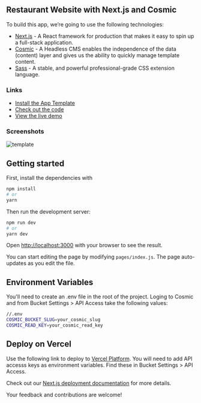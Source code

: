 ## Restaurant Website with Next.js and Cosmic

To build this app, we’re going to use the following technologies:

- [Next.js](https://nextjs.org/docs) - A React framework for production that makes it easy to spin up a full-stack application.
- [Cosmic](https://www.cosmicjs.com/) - A Headless CMS enables the independence of the data (content) layer and gives us the ability to quickly manage template content.
- [Sass](https://sass-lang.com/) -  A stable, and powerful professional-grade CSS extension language.

### Links
- [Install the App Template ](link) 
- [Check out the code](https://github.com/naira-ge/nextjs-restaurant-cms)
- [View the live demo](https://nextjs-restaurant-cms.vercel.app/)


### Screenshots
![template](https://user-images.githubusercontent.com/34789741/164322014-c30d57f2-e00f-42dc-997a-fa4ba39803ce.gif)

## Getting started

First, install the dependencies with
```bash
npm install
# or
yarn 
```

Then run the development server:
```bash
npm run dev
# or
yarn dev
```

Open [http://localhost:3000](http://localhost:3000) with your browser to see the result.

You can start editing the page by modifying `pages/index.js`. The page auto-updates as you edit the file.

## Environment Variables

You'll need to create an .env file in the root of the project. Loging to Cosmic and from Bucket Settings > API Access take the following values:

```bash
//.env
COSMIC_BUCKET_SLUG=your_cosmic_slug
COSMIC_READ_KEY=your_cosmic_read_key
```

## Deploy on Vercel

Use the following link to deploy to [Vercel Platform](https://vercel.com/new?utm_medium=default-template&filter=next.js&utm_source=create-next-app&utm_campaign=create-next-app-readme). You will need to add API accesss keys as environment variables. Find these in Bucket Settings > API Access.

Check out our [Next.js deployment documentation](https://nextjs.org/docs/deployment) for more details.

Your feedback and contributions are welcome!
